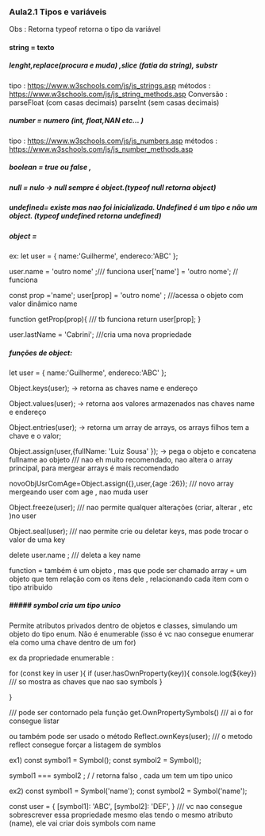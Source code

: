 ### Aula2.1 Tipos e variáveis
Obs : Retorna typeof retorna o tipo da variável 

#### string = texto 
##### lenght,replace(procura e muda) ,slice (fatia da string), substr
tipo : 
https://www.w3schools.com/js/js_strings.asp
métodos : 
https://www.w3schools.com/js/js_string_methods.asp
Conversão : 
parseFloat (com casas decimais)
parseInt  (sem casas decimais)

##### number = numero (int, float,NAN etc... )
tipo : 
https://www.w3schools.com/js/js_numbers.asp
métodos : 
https://www.w3schools.com/js/js_number_methods.asp

##### boolean = true ou false , 

##### null = nulo  -> null sempre é object.(typeof null retorna object)

 
#####  undefined= existe mas nao foi inicializada. Undefined é um tipo e não um object. (typeof undefined retorna undefined)
 

 
 ##### object = 
 ex: 
 let user = {
 	name:'Guilherme',
	endereco:'ABC'
 };
 
 user.name = 'outro nome' ;/// funciona
 user['name'] = 'outro nome'; // funciona

const prop ='name';
user[prop] = 'outro nome' ; ///acessa o objeto com valor dinâmico name


function getProp(prop){ /// tb funciona
 	return user[prop];
 }
 
 user.lastName = 'Cabrini'; ///cria uma nova propriedade
 
 ##### funções de object: 
  let user = {
 	name:'Guilherme',
	endereco:'ABC'
 };
 
 Object.keys(user); -> retorna as chaves name e endereço 
 
 Object.values(user); -> retorna aos valores armazenados nas chaves name e endereço 
 
 Object.entries(user); -> retorna um array de arrays, os arrays filhos tem a chave e o valor; 
 
 Object.assign(user,{fullName: 'Luiz Sousa' }); -> pega o objeto e concatena fullname ao objeto  /// nao eh muito recomendado, nao altera o array principal, para mergear arrays é mais recomendado 
 
 novoObjUsrComAge=Object.assign({},user,{age :26}); /// novo array mergeando user com age , nao muda user 
 
 Object.freeze(user); /// nao permite qualquer alterações (criar, alterar , etc )no user
 
  Object.seal(user); /// nao permite crie ou deletar keys, mas pode trocar o valor de uma key

delete user.name ; /// deleta a key name

 function = também é um objeto , mas que pode ser chamado 
 array = um objeto que tem relação com os itens dele , relacionando cada item com o tipo atribuido
 
 ##### #####  symbol cria um tipo unico
 Permite atributos privados dentro de objetos e classes, simulando um objeto do tipo enum.  Não é enumerable (isso é vc nao consegue enumerar ela como uma chave dentro de um for) 
 
 ex da propriedade enumerable : 
 
 for (const key in user ){
  if (user.hasOwnProperty(key)){
   console.log(${key}) /// so mostra as chaves que nao sao symbols
  }  
 
 }
 
 /// pode ser contornado pela função get.OwnPropertySymbols() /// ai o for consegue listar 
 
 ou também pode ser usado o método 
 Reflect.ownKeys(user); /// o metodo reflect consegue forçar a listagem de symblos 
 
 ex1) 
 const symbol1 = Symbol(); 
 const symbol2 = Symbol(); 
 
 symbol1 === symbol2 ; / / retorna falso , cada um tem um tipo unico 
 
 ex2) 
 const symbol1 = Symbol('name'); 
 const symbol2 = Symbol('name'); 
 
 const user = {
 [symbol1]: 'ABC',
 [symbol2]: 'DEF',
 }
 /// vc nao consegue sobrescrever essa propriedade mesmo elas tendo o mesmo atributo (name), ele vai criar dois symbols com name
 
